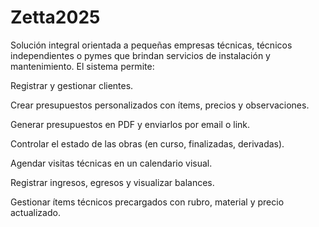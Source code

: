 # Zetta2025
Solución integral orientada a pequeñas empresas técnicas, técnicos independientes o pymes que brindan servicios de instalación y mantenimiento. El sistema permite:

Registrar y gestionar clientes.

Crear presupuestos personalizados con ítems, precios y observaciones.

Generar presupuestos en PDF y enviarlos por email o link.

Controlar el estado de las obras (en curso, finalizadas, derivadas).

Agendar visitas técnicas en un calendario visual.

Registrar ingresos, egresos y visualizar balances.

Gestionar ítems técnicos precargados con rubro, material y precio actualizado.
